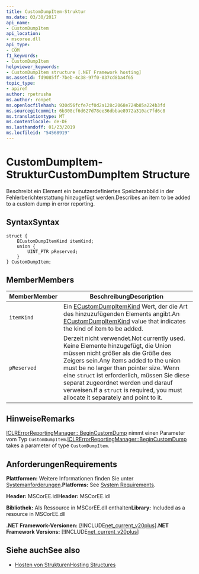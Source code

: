```yaml
---
title: CustomDumpItem-Struktur
ms.date: 03/30/2017
api_name:
- CustomDumpItem
api_location:
- mscoree.dll
api_type:
- COM
f1_keywords:
- CustomDumpItem
helpviewer_keywords:
- CustomDumpItem structure [.NET Framework hosting]
ms.assetid: fd9085ff-7beb-4c38-97f0-037cd8ba4f65
topic_type:
- apiref
author: rpetrusha
ms.author: ronpet
ms.openlocfilehash: 930d56fcfe7cf0d2a128c2068e724b85a224b3fd
ms.sourcegitcommit: 6b308cf6d627d78ee36dbbae8972a310ac7fd6c8
ms.translationtype: MT
ms.contentlocale: de-DE
ms.lasthandoff: 01/23/2019
ms.locfileid: "54568919"
---
```

# <a name="customdumpitem-structure"></a><span data-ttu-id="23146-102">CustomDumpItem-Struktur</span><span class="sxs-lookup"><span data-stu-id="23146-102">CustomDumpItem Structure</span></span>
<span data-ttu-id="23146-103">Beschreibt ein Element ein benutzerdefiniertes Speicherabbild in der Fehlerberichterstattung hinzugefügt werden.</span><span class="sxs-lookup"><span data-stu-id="23146-103">Describes an item to be added to a custom dump in error reporting.</span></span>  
  
## <a name="syntax"></a><span data-ttu-id="23146-104">Syntax</span><span class="sxs-lookup"><span data-stu-id="23146-104">Syntax</span></span>  
  
```  
struct {  
    ECustomDumpItemKind itemKind;   
    union {  
        UINT_PTR pReserved;  
    }  
} CustomDumpItem;  
```  
  
## <a name="members"></a><span data-ttu-id="23146-105">Member</span><span class="sxs-lookup"><span data-stu-id="23146-105">Members</span></span>  
  
|<span data-ttu-id="23146-106">Member</span><span class="sxs-lookup"><span data-stu-id="23146-106">Member</span></span>|<span data-ttu-id="23146-107">Beschreibung</span><span class="sxs-lookup"><span data-stu-id="23146-107">Description</span></span>|  
|------------|-----------------|  
|`itemKind`|<span data-ttu-id="23146-108">Ein [ECustomDumpItemKind](../../../../docs/framework/unmanaged-api/hosting/ecustomdumpitemkind-enumeration.md) Wert, der die Art des hinzuzufügenden Elements angibt.</span><span class="sxs-lookup"><span data-stu-id="23146-108">An [ECustomDumpItemKind](../../../../docs/framework/unmanaged-api/hosting/ecustomdumpitemkind-enumeration.md) value that indicates the kind of item to be added.</span></span>|  
|`pReserved`|<span data-ttu-id="23146-109">Derzeit nicht verwendet.</span><span class="sxs-lookup"><span data-stu-id="23146-109">Not currently used.</span></span> <span data-ttu-id="23146-110">Keine Elemente hinzugefügt, die Union müssen nicht größer als die Größe des Zeigers sein.</span><span class="sxs-lookup"><span data-stu-id="23146-110">Any items added to the union must be no larger than pointer size.</span></span> <span data-ttu-id="23146-111">Wenn eine `struct` ist erforderlich, müssen Sie diese separat zugeordnet werden und darauf verweisen.</span><span class="sxs-lookup"><span data-stu-id="23146-111">If a `struct` is required, you must allocate it separately and point to it.</span></span>|  
  
## <a name="remarks"></a><span data-ttu-id="23146-112">Hinweise</span><span class="sxs-lookup"><span data-stu-id="23146-112">Remarks</span></span>  
 <span data-ttu-id="23146-113">[ICLRErrorReportingManager:: BeginCustomDump](../../../../docs/framework/unmanaged-api/hosting/iclrerrorreportingmanager-begincustomdump-method.md) nimmt einen Parameter vom Typ `CustomDumpItem`.</span><span class="sxs-lookup"><span data-stu-id="23146-113">[ICLRErrorReportingManager::BeginCustomDump](../../../../docs/framework/unmanaged-api/hosting/iclrerrorreportingmanager-begincustomdump-method.md) takes a parameter of type `CustomDumpItem`.</span></span>  
  
## <a name="requirements"></a><span data-ttu-id="23146-114">Anforderungen</span><span class="sxs-lookup"><span data-stu-id="23146-114">Requirements</span></span>  
 <span data-ttu-id="23146-115">**Plattformen:** Weitere Informationen finden Sie unter [Systemanforderungen](../../../../docs/framework/get-started/system-requirements.md).</span><span class="sxs-lookup"><span data-stu-id="23146-115">**Platforms:** See [System Requirements](../../../../docs/framework/get-started/system-requirements.md).</span></span>  
  
 <span data-ttu-id="23146-116">**Header:** MSCorEE.idl</span><span class="sxs-lookup"><span data-stu-id="23146-116">**Header:** MSCorEE.idl</span></span>  
  
 <span data-ttu-id="23146-117">**Bibliothek:** Als Ressource in MSCorEE.dll enthalten</span><span class="sxs-lookup"><span data-stu-id="23146-117">**Library:** Included as a resource in MSCorEE.dll</span></span>  
  
 <span data-ttu-id="23146-118">**.NET Framework-Versionen:** [!INCLUDE[net_current_v20plus](../../../../includes/net-current-v20plus-md.md)]</span><span class="sxs-lookup"><span data-stu-id="23146-118">**.NET Framework Versions:** [!INCLUDE[net_current_v20plus](../../../../includes/net-current-v20plus-md.md)]</span></span>  
  
## <a name="see-also"></a><span data-ttu-id="23146-119">Siehe auch</span><span class="sxs-lookup"><span data-stu-id="23146-119">See also</span></span>
- [<span data-ttu-id="23146-120">Hosten von Strukturen</span><span class="sxs-lookup"><span data-stu-id="23146-120">Hosting Structures</span></span>](../../../../docs/framework/unmanaged-api/hosting/hosting-structures.md)
